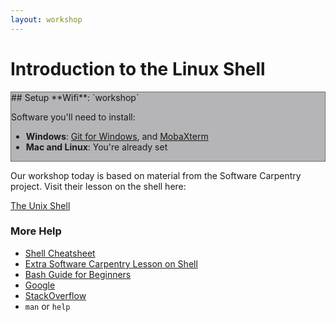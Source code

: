 ```yaml
---
layout: workshop
---
```


# Introduction to the Linux Shell

<div style="background-color: #b5b5b7; border: 1px solid #677077">
## Setup
**Wifi**: `workshop`

Software you'll need to install:
- **Windows**: [Git for Windows](https://git-for-windows.github.io/), and [MobaXterm](http://mobaxterm.mobatek.net)
- **Mac and Linux**: You're already set
</div> 

Our workshop today is based on material from the Software Carpentry project. Visit their lesson on the shell here: 

[The Unix Shell](http://swcarpentry.github.io/shell-novice/)


### More Help
- [Shell Cheatsheet](http://swcarpentry.github.io/shell-novice/reference.html)
- [Extra Software Carpentry Lesson on Shell](http://swcarpentry.github.io/shell-extras/)
- [Bash Guide for Beginners](http://www.tldp.org/LDP/Bash-Beginners-Guide/html/)
- [Google](https://www.google.ca/search?q=google+all+the+things)
- [StackOverflow](http://stackoverflow.com/questions/tagged/shell) 
- `man` or `help`
